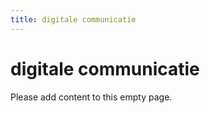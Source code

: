 ```yaml
---
title: digitale communicatie
---
```


# digitale communicatie

Please add content to this empty page.
